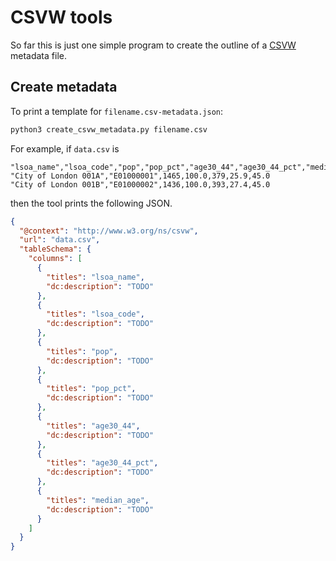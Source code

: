 # CSVW tools

So far this is just one simple program to create the outline of a
[CSVW](https://www.w3.org/TR/tabular-data-primer/) metadata file.

## Create metadata

To print a template for `filename.csv-metadata.json`:

```python
python3 create_csvw_metadata.py filename.csv
```

For example, if `data.csv` is

```csv
"lsoa_name","lsoa_code","pop","pop_pct","age30_44","age30_44_pct","median_age"
"City of London 001A","E01000001",1465,100.0,379,25.9,45.0
"City of London 001B","E01000002",1436,100.0,393,27.4,45.0
```

then the tool prints the following JSON.

```json
{
  "@context": "http://www.w3.org/ns/csvw",
  "url": "data.csv",
  "tableSchema": {
    "columns": [
      {
        "titles": "lsoa_name",
        "dc:description": "TODO"
      },
      {
        "titles": "lsoa_code",
        "dc:description": "TODO"
      },
      {
        "titles": "pop",
        "dc:description": "TODO"
      },
      {
        "titles": "pop_pct",
        "dc:description": "TODO"
      },
      {
        "titles": "age30_44",
        "dc:description": "TODO"
      },
      {
        "titles": "age30_44_pct",
        "dc:description": "TODO"
      },
      {
        "titles": "median_age",
        "dc:description": "TODO"
      }
    ]
  }
}
```

